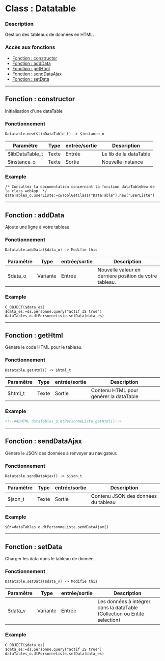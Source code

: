 ﻿<!-- Type your summary here -->
# Class : Datatable

### Description
Gestion des tableaux de données en HTML.

### Accès aux fonctions
* [Fonction : constructor](#fonction--constructor)
* [Fonction : addData](#fonction--addData)
* [Fonction : getHtml](#fonction--getHtml)
* [Fonction : sendDataAjax](#fonction--sendDataAjax)
* [Fonction : setData](#fonction--setData)



------------------------------------------------------

## Fonction : constructor			
Initialisation d'une dataTable


### Fonctionnement
```4d
Datatable.new($libDataTable_t) -> $instance_o
```

| Paramêtre       | Type       | entrée/sortie | Description |
| --------------- | ---------- | ------------- | ----------- |
| $libDataTable_t | Texte      | Entrée         | Le lib de la dataTable |
| $instance_o     | Texte      | Sortie        | Nouvelle instance |



### Example
```4d
/* Consultez la documentation concernant la fonction dataTableNew de la class webApp. */
dataTables_o.userListe:=cwToolGetClass("DataTable").new("userListe")
```


------------------------------------------------------

## Fonction : addData
Ajoute une ligne à votre tableau.

### Fonctionnement
```4d
Datatable.addData($data_o) -> Modifie this
```

| Paramêtre     | Type       | entrée/sortie | Description |
| ------------- | ---------- | ------------- | ----------- |
| $data_o       | Variante   | Entrée         | Nouvelle valeur en derniere position de votre tableau. |


### Example
```4d
C_OBJECT($data_es)
$data_es:=ds.personne.query("actif IS true")
dataTables_o.dtPersonneListe.setData(data_es)
```


------------------------------------------------------

## Fonction : getHtml
Génére le code HTML pour le tableau.

### Fonctionnement
```4d
Datatable.getHtml() -> $html_t
```

| Paramêtre     | Type       | entrée/sortie | Description |
| ------------- | ---------- | ------------- | ----------- |
| $html_t       | Texte      | Sortie        | Contenu HTML pour générer la dataTable |


### Example
```html
<!--#4DHTML dataTables_o.dtPersonneListe.getHtml()-->
```


------------------------------------------------------

## Fonction : sendDataAjax
Génére le JSON des données à renvoyer au navigateur.

### Fonctionnement
```4d
Datatable.sendDataAjax() -> $json_t
```

| Paramêtre     | Type       | entrée/sortie | Description |
| ------------- | ---------- | ------------- | ----------- |
| $json_t       | Texte      | Sortie        | Contenu JSON des données du tableau |


### Example
```4d
$0:=dataTables_o.dtPersonneListe.sendDataAjax()
```


------------------------------------------------------

## Fonction : setData
Charger les data dans le tableau de donnée.

### Fonctionnement
```4d
Datatable.setData($data_v) -> Modifie this
```

| Paramêtre     | Type       | entrée/sortie | Description |
| ------------- | ---------- | ------------- | ----------- |
| $data_v       | Variante   | Entrée         | Les données à intégrer dans la dataTable (Collection ou Entité selection) |


### Example
```4d
C_OBJECT($data_es)
$data_es:=ds.personne.query("actif IS true")
dataTables_o.dtPersonneListe.setData(data_es)
```
